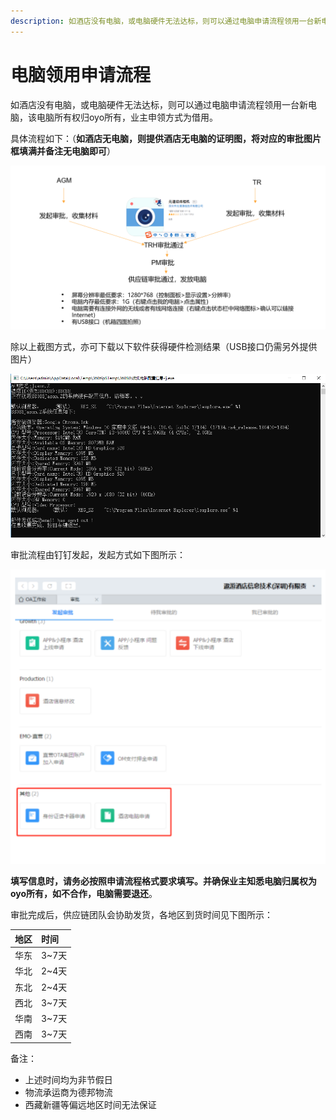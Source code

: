 ```yaml
---
description: 如酒店没有电脑，或电脑硬件无法达标，则可以通过电脑申请流程领用一台新电脑。
---
```


# 电脑领用申请流程

如酒店没有电脑，或电脑硬件无法达标，则可以通过电脑申请流程领用一台新电脑，该电脑所有权归oyo所有，业主申领方式为借用。

具体流程如下：（**如酒店无电脑，则提供酒店无电脑的证明图，将对应的审批图片框填满并备注无电脑即可**）

![&#x5DF2;&#x4E0A;&#x7EBF;&#x9152;&#x5E97;&#x7531;AGM&#x53D1;&#x8D77;&#xFF0C;&#x65B0;&#x9152;&#x5E97;&#x7531;TR&#x53D1;&#x8D77;](../.gitbook/assets/image%20%28178%29.png)

  
除以上截图方式，亦可下载以下软件获得硬件检测结果（USB接口仍需另外提供图片）

![&#x4F7F;&#x7528;&#x914D;&#x7F6E;&#x6536;&#x96C6;&#x5C0F;&#x7A0B;&#x5E8F;&#x9A8C;&#x8BC1;&#x7535;&#x8111;&#x786C;&#x4EF6;&#x7684;&#x622A;&#x56FE;](../.gitbook/assets/image%20%2849%29.png)

审批流程由钉钉发起，发起方式如下图所示：

![&#x9489;&#x9489;&#x7533;&#x8BF7;&#x9152;&#x5E97;&#x7535;&#x8111;](../.gitbook/assets/image%20%28200%29.png)

**填写信息时，请务必按照申请流程格式要求填写。并确保业主知悉电脑归属权为oyo所有，如不合作，电脑需要退还**。

审批完成后，供应链团队会协助发货，各地区到货时间见下图所示：

| 地区 | 时间 |
| :--- | :--- |
| 华东 | 3~7天 |
| 华北 | 2~4天 |
| 东北 | 2~4天 |
| 西北 | 3~7天 |
| 华南 | 3~7天 |
| 西南 | 3~7天 |

备注：

* 上述时间均为非节假日
* 物流承运商为德邦物流
* 西藏新疆等偏远地区时间无法保证


